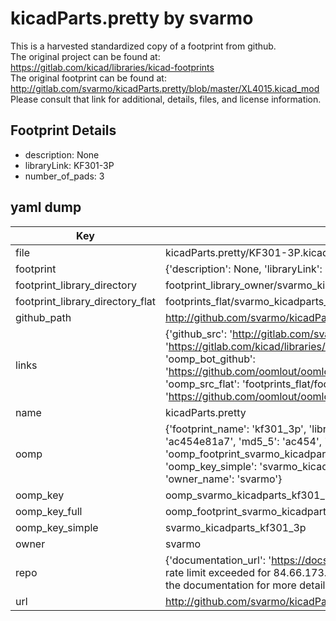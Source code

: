 # kicadParts.pretty by svarmo  
This is a harvested standardized copy of a footprint from github.  
The original project can be found at:  
https://gitlab.com/kicad/libraries/kicad-footprints  
The original footprint can be found at:
http://gitlab.com/svarmo/kicadParts.pretty/blob/master/XL4015.kicad_mod
Please consult that link for additional, details, files, and license information.  
## Footprint Details
* description: None  
* libraryLink: KF301-3P  
* number_of_pads: 3  
## yaml dump  
| Key | Value |  
| --- | --- |  
| file | kicadParts.pretty/KF301-3P.kicad_mod |  
| footprint | {'description': None, 'libraryLink': 'KF301-3P', 'number_of_pads': 3} |  
| footprint_library_directory | footprint_library_owner/svarmo_kicadParts.pretty |  
| footprint_library_directory_flat | footprints_flat/svarmo_kicadparts_kf301_3p/working |  
| github_path | http://github.com/svarmo/kicadParts.pretty/blob/master/KF301-3P.kicad_mod |  
| links | {'github_src': 'http://gitlab.com/svarmo/kicadParts.pretty/blob/master/XL4015.kicad_mod', 'github_src_repo': 'https://gitlab.com/kicad/libraries/kicad-footprints', 'oomp_bot': 'footprints/svarmo_kicadparts_kf301_3p/working', 'oomp_bot_github': 'https://github.com/oomlout/oomlout_oomp_footprint_bot/tree/main/footprints/svarmo_kicadparts_kf301_3p/working', 'oomp_src_flat': 'footprints_flat/footprints_flat/svarmo_kicadparts_kf301_3p/working', 'oomp_src_flat_github': 'https://github.com/oomlout/oomlout_oomp_footprint_src/tree/main/footprints_flat/svarmo_kicadparts_kf301_3p/working'} |  
| name | kicadParts.pretty |  
| oomp | {'footprint_name': 'kf301_3p', 'library_name': 'kicadparts', 'md5': 'ac454e81a743685a1d04ec99a6e2c295', 'md5_10': 'ac454e81a7', 'md5_5': 'ac454', 'md5_6': 'ac454e', 'oomp_key': 'oomp_svarmo_kicadparts_kf301_3p', 'oomp_key_extra': 'oomp_footprint_svarmo_kicadparts_kf301_3p', 'oomp_key_full': 'oomp_footprint_svarmo_kicadparts_kf301_3p_ac454e', 'oomp_key_simple': 'svarmo_kicadparts_kf301_3p', 'original_filename': 'kicadParts.pretty/KF301-3P.kicad_mod', 'owner_name': 'svarmo'} |  
| oomp_key | oomp_svarmo_kicadparts_kf301_3p |  
| oomp_key_full | oomp_footprint_svarmo_kicadparts_kf301_3p |  
| oomp_key_simple | svarmo_kicadparts_kf301_3p |  
| owner | svarmo |  
| repo | {'documentation_url': 'https://docs.github.com/rest/overview/resources-in-the-rest-api#rate-limiting', 'message': "API rate limit exceeded for 84.66.173.59. (But here's the good news: Authenticated requests get a higher rate limit. Check out the documentation for more details.)"} |  
| url | http://github.com/svarmo/kicadParts.pretty |  

